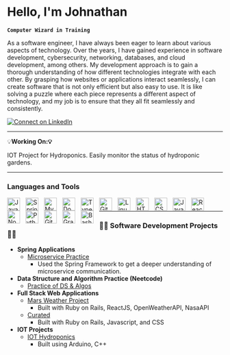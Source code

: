 # Hello, I'm Johnathan
**`Computer Wizard in Training`**

As a software engineer, I have always been eager to learn about various aspects of technology. Over the years, I have gained experience in software development, cybersecurity, networking, databases, and cloud development, among others. My development approach is to gain a thorough understanding of how different technologies integrate with each other. By grasping how websites or applications interact seamlessly, I can create software that is not only efficient but also easy to use. It is like solving a puzzle where each piece represents a different aspect of technology, and my job is to ensure that they all fit seamlessly and consistently.

[![Connect on LinkedIn](https://img.shields.io/badge/connect-%230077B5.svg?&style=for-the-badge&logo=linkedin)](https://www.linkedin.com/in/monad01/)

---

💡**Working On:💡** 

IOT Project for Hydroponics. Easily monitor the status of hydroponic gardens.

---

### Languages and Tools

<img align="left" alt="Java" width="30px" style="padding-right:10px;" src="https://cdn.jsdelivr.net/gh/devicons/devicon/icons/java/java-original.svg"/>
<img align="left" alt="Spring" width="30px" style="padding-right:10px;" src="https://cdn.jsdelivr.net/gh/devicons/devicon/icons/spring/spring-original.svg" />
<img align="left" alt="MySql" width="30px" style="padding-right:10px;" src="https://cdn.jsdelivr.net/gh/devicons/devicon/icons/mysql/mysql-original.svg" />
<img align="left" alt="Docker" width="30px" style="padding-right:10px;" src="https://cdn.jsdelivr.net/gh/devicons/devicon/icons/docker/docker-original.svg" />
<img align="left" alt="TypeScript" width="30px" style="padding-right:10px;" src="https://cdn.jsdelivr.net/gh/devicons/devicon/icons/typescript/typescript-plain.svg" />
<img align="left" alt="Git" width="30px" style="padding-right:10px;" src="https://cdn.jsdelivr.net/gh/devicons/devicon/icons/git/git-original.svg" />
<img align="left" alt="Linux" width="30px" style="padding-right:10px;" src="https://cdn.jsdelivr.net/gh/devicons/devicon/icons/linux/linux-original.svg" />
<img align="left" alt="HTML" width="30px" style="padding-right:10px;" src="https://cdn.jsdelivr.net/gh/devicons/devicon/icons/html5/html5-plain.svg" />
<img align="left" alt="CSS" width="30px" style="padding-right:10px;" src="https://cdn.jsdelivr.net/gh/devicons/devicon/icons/css3/css3-plain.svg" />
<img align="left" alt="JavaScript" width="30px" style="padding-right:10px;" src="https://cdn.jsdelivr.net/gh/devicons/devicon/icons/javascript/javascript-plain.svg" />
<img align="left" alt="React" width="30px" style="padding-right:10px;" src="https://cdn.jsdelivr.net/gh/devicons/devicon/icons/react/react-original.svg" />
<img align="left" alt="NodeJS" width="30px" style="padding-right:10px;" src="https://cdn.jsdelivr.net/gh/devicons/devicon/icons/nodejs/nodejs-original.svg" />
<img align="left" alt="Python" width="30px" style="padding-right:10px;" src="https://cdn.jsdelivr.net/gh/devicons/devicon/icons/python/python-plain.svg" />
<img align="left" alt="GitHub" width="30px" style="padding-right:10px;" src="https://cdn.jsdelivr.net/gh/devicons/devicon/icons/github/github-original.svg" />
<img align="left" alt="Gradle" width="30px" style="padding-right:10px;" src="https://cdn.jsdelivr.net/gh/devicons/devicon/icons/gradle/gradle-plain.svg" />
<img align="left" alt="Bash" width="30px" style="padding-right:10px;" src="https://cdn.jsdelivr.net/gh/devicons/devicon/icons/bash/bash-original.svg" />

<br />

--- 
  
<h3>👨‍💻 Software Development Projects 👨‍💻</h3>

- <b> Spring Applications </b>
  - [Microservice Practice](https://github.com/Monad-01/dummyservice)
    - Used the Spring Framework to get a deeper understanding of microservice communication.  
- <b>Data Structure and Algorithm Practice (Neetcode)</b>
  - [Practice of DS & Algos](https://github.com/Monad-01/Neetcode-150)
- <b>Full Stack Web Applications</b>
  - [Mars Weather Project](https://github.com/angeloxenakis/mars-weather-app)
    - Built with Ruby on Rails, ReactJS, OpenWeatherAPI, NasaAPI
  - [Curated](https://github.com/willfbren/curated-app)
    - Built with Ruby on Rails, Javascript, and CSS
- <b>IOT Projects</b>
  - [IOT Hydroponics](https://github.com/Monad-01/Hydroponics-Project)
    - Built using Arduino, C++





